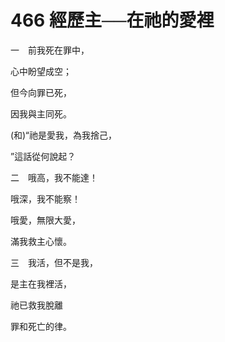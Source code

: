 # 466 經歷主──在祂的愛裡

一　前我死在罪中，

心中盼望成空；

但今向罪已死，

因我與主同死。

(和)“祂是愛我，為我捨己，

”這話從何說起？

二　哦高，我不能達！

哦深，我不能察！

哦愛，無限大愛，

滿我救主心懷。

三　我活，但不是我，

是主在我裡活，

祂已救我脫離

罪和死亡的律。

